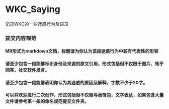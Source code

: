 # WKC_Saying
记录WKC的一些迷惑行为及语录

### 提交内容规范

#### MR形式为markdown文档，标题请为你认为该段迷惑行为中较有代表性的形容
#### 请至少包含一段能够标识身份及来源的原文引用，形式包括但不仅限于图片、知乎回答、社交软件发言。
#### 请至少包含一段能够表明你认为其迷惑的原因及解释，字数不少于20字。
#### 可以并欢迎进行二次创作，形式包括但不仅限与表情包，文字表达，如果包含大量文件请参考第一条的命名规范提交文件夹。

